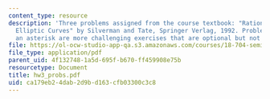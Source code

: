 ```yaml
---
content_type: resource
description: 'Three problems assigned from the course textbook: "Rational Points on
  Elliptic Curves" by Silverman and Tate, Springer Verlag, 1992. Problems marked with
  an asterisk are more challenging exercises that are optional but not required'
file: https://ol-ocw-studio-app-qa.s3.amazonaws.com/courses/18-704-seminar-in-algebra-and-number-theory-rational-points-on-elliptic-curves-fall-2004/ca179eb24dab2d9bd163cfb03300c3c8_hw3_probs.pdf
file_type: application/pdf
parent_uid: 4f132748-1a5d-695f-b670-ff459908e75b
resourcetype: Document
title: hw3_probs.pdf
uid: ca179eb2-4dab-2d9b-d163-cfb03300c3c8
---
```

